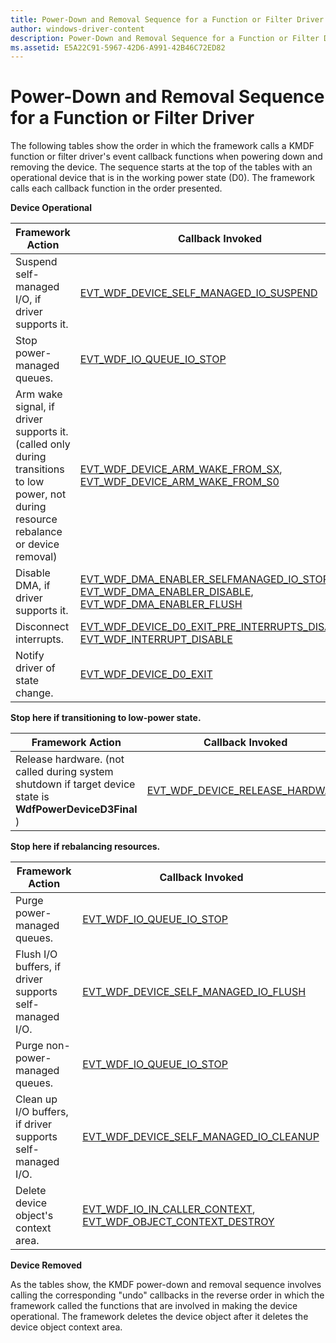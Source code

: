 ```yaml
---
title: Power-Down and Removal Sequence for a Function or Filter Driver
author: windows-driver-content
description: Power-Down and Removal Sequence for a Function or Filter Driver
ms.assetid: E5A22C91-5967-42D6-A991-42B46C72ED82
---
```


# Power-Down and Removal Sequence for a Function or Filter Driver

The following tables show the order in which the framework calls a KMDF function or filter driver's event callback functions when powering down and removing the device. The sequence starts at the top of the tables with an operational device that is in the working power state (D0).  The framework calls each callback function in the order presented.

**Device Operational**

| Framework Action | Callback Invoked |
|---|---|
| Suspend self-managed I/O, if driver supports it. | [EVT_WDF_DEVICE_SELF_MANAGED_IO_SUSPEND](http://msdn.microsoft.com/library/windows/hardware/ff540907) |
| Stop power-managed queues. | [EVT_WDF_IO_QUEUE_IO_STOP](http://msdn.microsoft.com/library/windows/hardware/ff541788) |
| Arm wake signal, if driver supports it. (called only during transitions to low power, not during resource rebalance or device removal) | [EVT_WDF_DEVICE_ARM_WAKE_FROM_SX](http://msdn.microsoft.com/library/windows/hardware/ff540844), [EVT_WDF_DEVICE_ARM_WAKE_FROM_S0](http://msdn.microsoft.com/library/windows/hardware/ff540843) |
| Disable DMA, if driver supports it. | [EVT_WDF_DMA_ENABLER_SELFMANAGED_IO_STOP](http://msdn.microsoft.com/library/windows/hardware/ff541677), [EVT_WDF_DMA_ENABLER_DISABLE](http://msdn.microsoft.com/library/windows/hardware/ff540927), [EVT_WDF_DMA_ENABLER_FLUSH](http://msdn.microsoft.com/library/windows/hardware/ff541655) |
| Disconnect interrupts. |[EVT_WDF_DEVICE_D0_EXIT_PRE_INTERRUPTS_DISABLED](http://msdn.microsoft.com/library/windows/hardware/ff540856), [EVT_WDF_INTERRUPT_DISABLE](http://msdn.microsoft.com/library/windows/hardware/ff541714) |
| Notify driver of state change. |[EVT_WDF_DEVICE_D0_EXIT](http://msdn.microsoft.com/library/windows/hardware/ff540855)|

**Stop here if transitioning to low-power state.**

| Framework Action | Callback Invoked |
|---|---|
| Release hardware. (not called during system shutdown if target device state is **WdfPowerDeviceD3Final** )|[EVT_WDF_DEVICE_RELEASE_HARDWARE](http://msdn.microsoft.com/library/windows/hardware/ff540890)|

**Stop here if rebalancing resources.**

| Framework Action | Callback Invoked |
|---|---|
| Purge power-managed queues. | [EVT_WDF_IO_QUEUE_IO_STOP](http://msdn.microsoft.com/library/windows/hardware/ff541788) |
| Flush I/O buffers, if driver supports self-managed I/O. |[EVT_WDF_DEVICE_SELF_MANAGED_IO_FLUSH](http://msdn.microsoft.com/library/windows/hardware/ff540901)|
| Purge non-power-managed queues. |[EVT_WDF_IO_QUEUE_IO_STOP](http://msdn.microsoft.com/library/windows/hardware/ff541788)|
| Clean up I/O buffers, if driver supports self-managed I/O. |[EVT_WDF_DEVICE_SELF_MANAGED_IO_CLEANUP](http://msdn.microsoft.com/library/windows/hardware/ff540898)|
| Delete device object's context area. |[EVT_WDF_IO_IN_CALLER_CONTEXT](https://msdn.microsoft.com/library/windows/hardware/ff541764), [EVT_WDF_OBJECT_CONTEXT_DESTROY](https://msdn.microsoft.com/library/windows/hardware/ff540841) |

**Device Removed**

As the tables show, the KMDF power-down and removal sequence involves calling the corresponding "undo" callbacks in the reverse order in which the framework called the functions that are involved in making the device operational. The framework deletes the device object after it deletes the device object context area.

 

 





